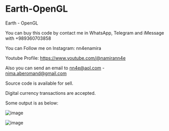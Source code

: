 # Earth-OpenGL
Earth - OpenGL

You can buy this code by contact me in WhatsApp, Telegram and iMessage with +989360703858

You can Follow me on Instagram: nn4enamira

Youtube Profile: https://www.youtube.com/@namirann4e

Also you can send an email to nn4e@aol.com - nima.aberomand@gmail.com

Source code is available for sell.

Digital currency transactions are accepted.

Some output is as below:

![image](https://github.com/user-attachments/assets/b9ab7102-2f4f-47d0-804d-1f42839c139c)

![image](https://github.com/user-attachments/assets/67892384-9c36-4107-b4c5-dba5c7ebf759)
